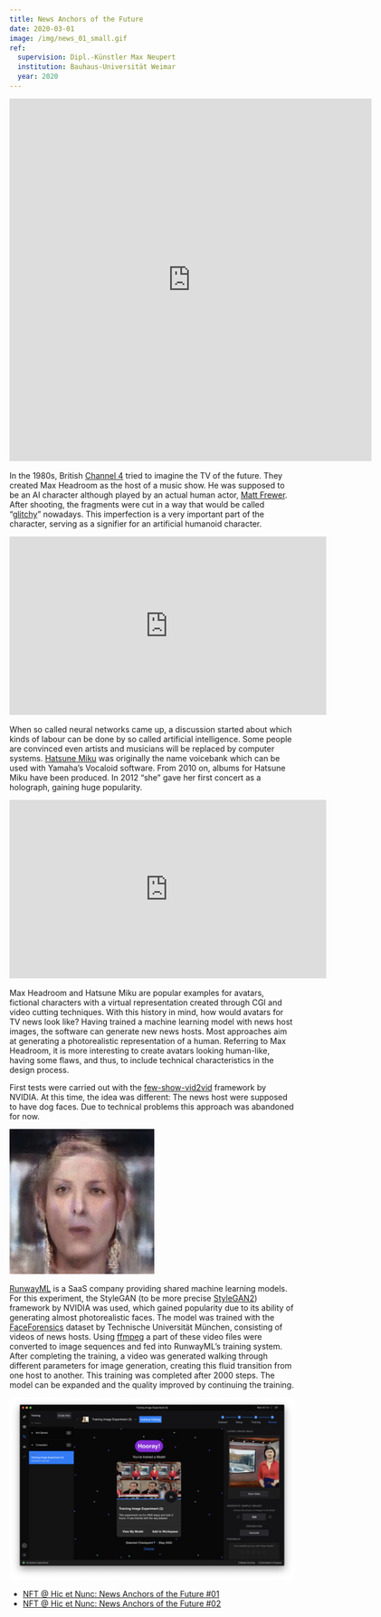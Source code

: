 ```yaml
---
title: News Anchors of the Future
date: 2020-03-01
image: /img/news_01_small.gif
ref:
  supervision: Dipl.-Künstler Max Neupert
  institution: Bauhaus-Universität Weimar
  year: 2020
---
```


<iframe src="https://player.vimeo.com/video/404982095?title=0&byline=0&portrait=0" width="640" height="640" frameborder="0" allow="autoplay; fullscreen; picture-in-picture" allowfullscreen></iframe>

In the 1980s, British [Channel 4](https://www.channel4.com/) tried to imagine the TV of the future. They created Max Headroom as the host of a music show. He was supposed to be an AI character although played by an actual human actor, [Matt Frewer](http://en.wikipedia.org/wiki/Matt_Frewer). After shooting, the fragments were cut in a way that would be called “[glitchy](https://www.pbs.org/video/off-book-art-glitch)” nowadays. This imperfection is a very important part of the character, serving as a signifier for an artificial humanoid character.

<iframe width="560" height="315" src="https://www.youtube-nocookie.com/embed/vS17G1MXzLk" title="YouTube video player" frameborder="0" allow="accelerometer; autoplay; clipboard-write; encrypted-media; gyroscope; picture-in-picture" allowfullscreen></iframe>

When so called neural networks came up, a discussion started about which kinds of labour can be done by so called artificial intelligence. Some people are convinced even artists and musicians will be replaced by computer systems. [Hatsune Miku](http://en.wikipedia.org/wiki/Hatsune_Miku) was originally the name voicebank which can be used with Yamaha’s Vocaloid software. From 2010 on, albums for Hatsune Miku have been produced. In 2012 “she” gave her first concert as a holograph, gaining huge popularity.

<iframe width="560" height="315" src="https://www.youtube-nocookie.com/embed/YSyWtESoeOc" title="YouTube video player" frameborder="0" allow="accelerometer; autoplay; clipboard-write; encrypted-media; gyroscope; picture-in-picture" allowfullscreen></iframe>

Max Headroom and Hatsune Miku are popular examples for avatars, fictional characters with a virtual representation created through CGI and video cutting techniques. With this history in mind, how would avatars for TV news look like? Having trained a machine learning model with news host images, the software can generate new news hosts. Most approaches aim at generating a photorealistic representation of a human. Referring to Max Headroom, it is more interesting to create avatars looking human-like, having some flaws, and thus, to include technical characteristics in the design process.

First tests were carried out with the [few-show-vid2vid](https://github.com/NVlabs/few-shot-vid2vid) framework by NVIDIA. At this time, the idea was different: The news host were supposed to have dog faces. Due to technical problems this approach was abandoned for now.

![Dog anchor.](/img/news_01.gif)

[RunwayML](https://runwayml.com/) is a SaaS company providing shared machine learning models. For this experiment, the StyleGAN (to be more precise [StyleGAN2](https://github.com/NVlabs/stylegan2)) framework by NVIDIA was used, which gained popularity due to its ability of generating almost photorealistic faces. The model was trained with the [FaceForensics](http://niessnerlab.org/projects/roessler2018faceforensics.html) dataset by Technische Universität München, consisting of videos of news hosts. Using [ffmpeg](http://ffmpeg.org/) a part of these video files were converted to image sequences and fed into RunwayML’s training system. After completing the training, a video was generated walking through different parameters for image generation, creating this fluid transition from one host to another. This training was completed after 2000 steps. The model can be expanded and the quality improved by continuing the training.

![RunwayML](/img/news_02.png)

* [NFT @ Hic et Nunc: News Anchors of the Future #01](https://www.hicetnunc.xyz/objkt/30392)
* [NFT @ Hic et Nunc: News Anchors of the Future #02](https://www.hicetnunc.xyz/objkt/31411)